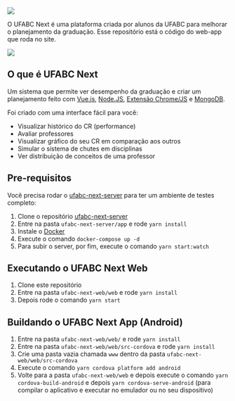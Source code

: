 <img src="https://github.com/ufabc-next/ufabc-next-web/blob/master/public/assets/images/cover.jpg" />

O UFABC Next é uma plataforma criada por alunos da UFABC para melhorar o planejamento da graduação. Esse repositório está o código do web-app que roda no site.

<img src="https://github.com/ufabc-next/ufabc-next-web/blob/master/public/assets/images/reviews.png" />

## O que é UFABC Next
Um sistema que permite ver desempenho da graduação e criar um planejamento feito com
[Vue.js](https://vuejs.org/), [Node.JS](https://nodejs.org), [Extensão Chrome/JS](https://developer.chrome.com/extensions) e [MongoDB](https://www.mongodb.com/).

Foi criado com uma interface fácil para você:
* Visualizar histórico do CR (performance)
* Avaliar professores
* Visualizar gráfico do seu CR em comparação aos outros
* Simular o sistema de chutes em disciplinas
* Ver distribuição de conceitos de uma professor

## Pre-requisitos
Você precisa rodar o [ufabc-next-server](https://github.com/ufabc-next/ufabc-next-server) para ter um ambiente de testes completo:

1. Clone o repositório [ufabc-next-server](https://github.com/ufabc-next/ufabc-next-server)
2. Entre na pasta `ufabc-next-server/app` e rode `yarn install`
3. Instale o [Docker](https://www.docker.com/)
4. Execute o comando `docker-compose up -d`
5. Para subir o server, por fim, execute o comando `yarn start:watch`

## Executando o UFABC Next Web
1. Clone este repositório
2. Entre na pasta `ufabc-next-web/web` e rode `yarn install`
3. Depois rode o comando `yarn start`

## Buildando o UFABC Next App (Android)
1. Entre na pasta `ufabc-next-web/web/` e rode `yarn install`
2. Entre na pasta `ufabc-next-web/web/src-cordova` e rode `yarn install`
3. Crie uma pasta vazia chamada `www` dentro da pasta `ufabc-next-web/web/src-cordova`
4. Execute o comando `yarn cordova platform add android`
5. Volte para a pasta `ufabc-next-web/web` e depois execute o comando `yarn cordova-build-android` e depois `yarn cordova-serve-android` (para compilar o aplicativo e executar no emulador ou no seu dispositivo)